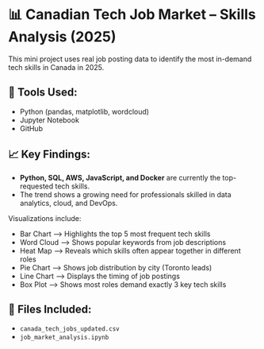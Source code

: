 # 📊 Canadian Tech Job Market – Skills Analysis (2025)

This mini project uses real job posting data to identify the most in-demand tech skills in Canada in 2025.

## 🔧 Tools Used:
- Python (pandas, matplotlib, wordcloud)
- Jupyter Notebook
- GitHub

## 📈 Key Findings:
- **Python, SQL, AWS, JavaScript, and Docker** are currently the top-requested tech skills.
- The trend shows a growing need for professionals skilled in data analytics, cloud, and DevOps.
  
Visualizations include:
  - Bar Chart –> Highlights the top 5 most frequent tech skills
  - Word Cloud –> Shows popular keywords from job descriptions
  - Heat Map –> Reveals which skills often appear together in different roles
  - Pie Chart –> Shows job distribution by city (Toronto leads)
  - Line Chart –> Displays the timing of job postings
  - Box Plot –> Shows most roles demand exactly 3 key tech skills

## 📂 Files Included:
- `canada_tech_jobs_updated.csv`
- `job_market_analysis.ipynb`
